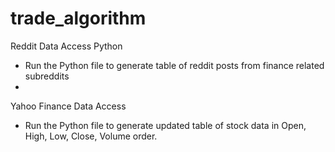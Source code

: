 # trade_algorithm
Reddit Data Access Python
- Run the Python file to generate table of reddit posts from finance related subreddits
- 
Yahoo Finance Data Access
- Run the Python file to generate updated table of stock data in Open, High, Low, Close, Volume order. 
